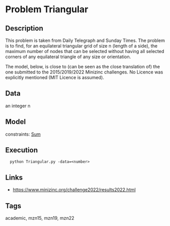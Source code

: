 # Problem Triangular
## Description
This problem is taken from Daily Telegraph and Sunday Times.
The problem is to find, for an equilateral triangular grid of size n (length of a side),
the maximum number of nodes that can be selected without having all selected corners of any equilateral triangle
of any size or orientation.

The model, below, is close to (can be seen as the close translation of) the one submitted to the 2015/2019/2022 Minizinc challenges.
No Licence was explicitly mentioned (MIT Licence is assumed).

## Data
  an integer n

## Model
  constraints: [Sum](http://pycsp.org/documentation/constraints/Sum)

## Execution
```
  python Triangular.py -data=<number>
```

## Links
  - https://www.minizinc.org/challenge2022/results2022.html

## Tags
  academic, mzn15, mzn19, mzn22
